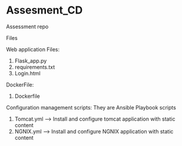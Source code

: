 # Assesment_CD
Assessment repo

Files

Web application Files: 
1. Flask_app.py
2. requirements.txt
3. Login.html

DockerFile:
1. Dockerfile

Configuration management scripts:
They are Ansible Playbook scripts 
1. Tomcat.yml --> Install and configure tomcat application with static content
2. NGNIX.yml --> Install and configure NGNIX application with static content
